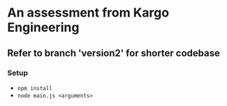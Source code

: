 # An assessment from Kargo Engineering

## Refer to branch 'version2' for shorter codebase

### Setup

- `npm install`
- `node main.js <arguments>`
